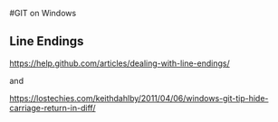 #GIT on Windows

## Line Endings

https://help.github.com/articles/dealing-with-line-endings/

and 

https://lostechies.com/keithdahlby/2011/04/06/windows-git-tip-hide-carriage-return-in-diff/
